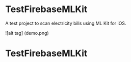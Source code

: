 # TestFirebaseMLKit

A test project to scan electricity bills using ML Kit for iOS. 


![alt tag] (demo.png)


# TestFirebaseMLKit
